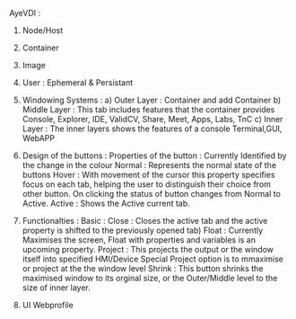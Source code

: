 AyeVDI :
1) Node/Host
2) Container
3) Image
4) User : Ephemeral & Persistant
5) Windowing Systems :
    a) Outer Layer : Container and add Container
    b) Middle Layer : This tab includes features that the container provides Console, Explorer, IDE, ValidCV, Share, Meet, Apps, Labs, TnC
    c) Inner Layer :  The inner layers shows the features of a console Terminal,GUI, WebAPP
    
6) Design of the buttons :
     Properties of the button : Currently Identified by the change in the colour
     Normal : Represents the normal state of the buttons
     Hover : With movement of the cursor this property specifies focus on each tab, helping the user to distinguish their choice from other      button. On clicking the status of button changes from Normal to Active.
     Active : Shows the Active current tab.
   
6) Functionalties :
    Basic : Close : Closes the active tab and the active property is shifted to the previously opened tab)
            Float : Currently Maximises the screen, Float with properties and variables is an upcoming property.
            Project : This projects the output or the window itself into specified HMI/Device
                      Special Project option is to  mmaximise or project at the the window level
            Shrink :  This button shrinks the maximised window to its orginal size, or the Outer/Middle level to the size of inner layer.
7) UI Webprofile
                      
